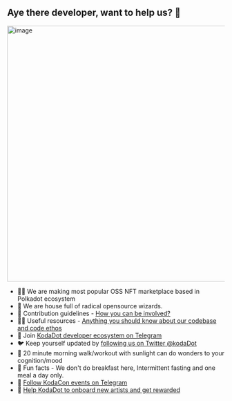 ## Aye there developer, want to help us? 👋

<img width="592" alt="image" src="https://user-images.githubusercontent.com/5887929/221958571-f47005d9-2d2b-42f9-99ec-e19f6b8faa8d.png">


- 🙋‍♀️ We are making most popular OSS NFT marketplace based in Polkadot ecosystem
- 🧙 We are house full of radical opensource wizards.
- 🌈 Contribution guidelines - [How you can be involved?](https://github.com/kodadot/nft-gallery/blob/main/CONTRIBUTING.md)
- 👩‍💻 Useful resources - [Anything you should know about our codebase and code ethos](https://docs.kodadot.xyz)
- 🙌 Join [KodaDot developer ecosystem on Telegram](https://t.me/kodadot_eco)
- 🐦 Keep yourself updated by [following us on Twitter @kodaDot](https://twitter.com/kodadot)
- 🌅 20 minute morning walk/workout with sunlight can do wonders to your cognition/mood
- 🍿 Fun facts - We don't do breakfast here, Intermittent fasting and one meal a day only.
- 🥳 [Follow KodaCon events on Telegram](https://t.me/kodacon)
- 🤑 [Help KodaDot to onboard new artists and get rewarded](https://docs.kodadot.xyz/referral-program.html)
